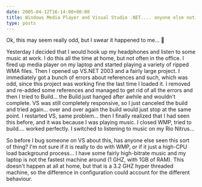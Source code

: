 ```yaml
---
date: 2005-04-12T16:14:00+00:00
title: Windows Media Player and Visual Studio .NET.... anyone else notice any interaction?
type: posts
---
```

Ok, this may seem really odd, but I swear it happened to me... 🙂

Yesterday I decided that I would hook up my headphones and listen to some music at work. I do this all the time at home, but not often in the office. I fired up media player on my laptop and started playing a variety of ripped WMA files. Then I opened up VS.NET 2003 and a fairly large project. I immediately got a bunch of errors about references and such, which was odd, since this project was working fine the last time I loaded it. I removed and re-added some references and managed to get rid of all the errors and then I tried to Build... the Build just hanged after awhile and wouldn't complete. VS was still completely responsive, so I just canceled the build and tried again... over and over again the build would just stop at the same point. I restarted VS, same problem... then I finally realized that I had seen this before, and it was because I was playing music. I closed WMP, tried to build.... worked perfectly. I switched to listening to music on my Rio Nitrus...

So before I bug someone on VS about this, has anyone else seen this sort of thing? I'm not sure if it is really to do with WMP, or if it just a high-CPU load background process... I have some fairly high-bitrate music and my laptop is not the fastest machine around (1 GHZ, with 1GB of RAM). This doesn't happen at all at home, but that is a 3.2 GHZ hyper threaded machine, so the difference in configuration could account for the different behaviour.
